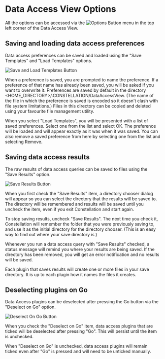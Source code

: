 # Data Access View Options

All the options can be accessed via the <img src="../ext/docs/CoreDataAccessView/src/au/gov/asd/tac/constellation/views/dataaccess/resources/DataAccessOptions.png" alt="Options
Button" />
menu in the top left corner of the Data Access View.

## Saving and loading data access preferences

Data access preferences can be saved and loaded using the "Save Templates" and
"Load Templates" options.

<img src="../ext/docs/CoreDataAccessView/src/au/gov/asd/tac/constellation/views/dataaccess/resources/DataAccessSaveLoadTemplate.png" alt="Save and Load Templates
Button" />

When a preference is saved, you are prompted to name the preference. If
a preference of that name has already been saved, you will be asked if
you want to overwrite it. Preferences are saved by default in the
directory &lt;HOME_DIRECTORY&gt;/.CONSTELLATION/DataAccessView. (The name of the
file in which the preference is saved is encoded so it doesn't clash
with file system limitations.) Files in this directory can be copied and
deleted using your favourite file management utility.

When you select "Load Templates", you will be presented with a list of saved
preferences. Select one from the list and select OK. The preference will
be loaded and will appear exactly as it was when it was saved. You can
also remove a saved preference from here by selecting one from the list
and selecting Remove.

## Saving data access results

The raw results of data access queries can be saved to files using the
"Save Results" option.

<img src="../ext/docs/CoreDataAccessView/src/au/gov/asd/tac/constellation/views/dataaccess/resources/DataAccessSaveResults.png" alt="Save Results
Button" />

When you first check the "Save Results" item, a directory chooser dialog
will appear so you can select the directory that the results will be
saved to. The directory will be remembered and results will be saved
until you uncheck the item, even if you exit Constellation and start
again.

To stop saving results, uncheck "Save Results". The next time you check
it, Constellation will remember the folder that you were previously
saving to, and use it as the initial directory for the directory
chooser. (This is an easy way to find out where your save directory is.)

Whenever you run a data access query with "Save Results" checked, a
status message will remind you where your results are being saved. If
the directory has been removed, you will get an error notification and
no results will be saved.

Each plugin that saves results will create one or more files in your
save directory. It is up to each plugin how it names the files it
creates.

## Deselecting plugins on Go

Data Access plugins can be deselected after pressing the Go button via
the "Deselect on Go" option.

<img src="../ext/docs/CoreDataAccessView/src/au/gov/asd/tac/constellation/views/dataaccess/resources/DataAccessDeselectOnGo.png" alt="Deselect On Go
Button" />

When you check the "Deselect on Go" item, data access plugins
that are ticked will be deselected after pressing "Go". This will
persist until the item is unchecked.

When "Deselect on Go" is unchecked, data access plugins will
remain ticked even after "Go" is pressed and will need to be unticked
manually.
